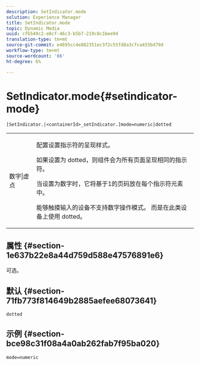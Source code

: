 ```yaml
---
description: SetIndicator.mode
solution: Experience Manager
title: SetIndicator.mode
topic: Dynamic Media
uuid: cfb549c2-e0cf-46c3-b5b7-219c8c1bee94
translation-type: tm+mt
source-git-commit: e4695cc4e882351ec3f2c55fd8a3cfca455bd79d
workflow-type: tm+mt
source-wordcount: '66'
ht-degree: 6%

---
```



# SetIndicator.mode{#setindicator-mode}

`[SetIndicator.|<containerId>_setIndicator.]mode=numeric|dotted`

<table id="table_0BEA0B5FFDF64E5594B534B2A87A6D88"> 
 <tbody> 
  <tr> 
   <td colname="col1"> <p> <span class="codeph"> 数字|虚点</span> </p> </td> 
   <td colname="col2"> <p> 配置设置指示符的呈现样式。 </p> <p>如果设置为<span class="codeph"> dotted</span>，则组件会为所有页面呈现相同的指示符。 </p> <p>当设置为<span class="codeph">数字</span>时，它将基于1的页码放在每个指示符元素中。 </p> <p>能够触摸输入的设备不支持<span class="codeph">数字</span>操作模式。 而是在此类设备上使用<span class="codeph"> dotted</span>。 </p> </td> 
  </tr> 
 </tbody> 
</table>

## 属性 {#section-1e637b22e8a44d759d588e47576891e6}

可选。

## 默认 {#section-71fb773f814649b2885aefee68073641}

`dotted`

## 示例 {#section-bce98c31f08a4a0ab262fab7f95ba020}

`mode=numeric`
